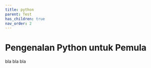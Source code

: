```yaml
---
title: python
parent: Test
has_children: true
nav_order: 2
---
```


# Pengenalan Python untuk Pemula

bla bla bla
